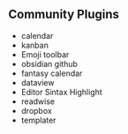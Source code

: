 ## Community Plugins
- calendar
- kanban
- Emoji toolbar
- obsidian github
- fantasy calendar
- dataview
- Editor Sintax Highlight
- readwise
- dropbox
- templater